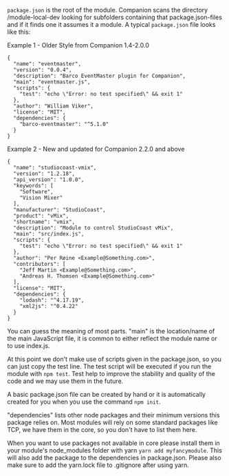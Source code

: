 `package.json` is the root of the module. Companion scans the directory /module-local-dev looking for subfolders containing that package.json-files and if it finds one it assumes it a module.
A typical `package.json` file looks like this:

Example 1 - Older Style from Companion 1.4-2.0.0
```
{
  "name": "eventmaster",
  "version": "0.0.4",
  "description": "Barco EventMaster plugin for Companion",
  "main": "eventmaster.js",
  "scripts": {
    "test": "echo \"Error: no test specified\" && exit 1"
  },
  "author": "William Viker",
  "license": "MIT",
  "dependencies": {
    "barco-eventmaster": "^5.1.0"
  }
}
```

Example 2 - New and updated for Companion 2.2.0 and above
```
{
  "name": "studiocoast-vmix",
  "version": "1.2.18",
  "api_version": "1.0.0",
  "keywords": [
    "Software",
    "Vision Mixer"
  ],
  "manufacturer": "StudioCoast",
  "product": "vMix",
  "shortname": "vmix",
  "description": "Module to control StudioCoast vMix",
  "main": "src/index.js",
  "scripts": {
    "test": "echo \"Error: no test specified\" && exit 1"
  },
  "author": "Per Røine <Example@Something.com>",
  "contributors": [
    "Jeff Martin <Example@Something.com>",
    "Andreas H. Thomsen <Example@Something.com>"
  ],
  "license": "MIT",
  "dependencies": {
    "lodash": "^4.17.19",
    "xml2js": "^0.4.22"
  }
}
```

You can guess the meaning of most parts. "main" is the location/name of the main JavaScript file, it is common to either reflect the module name or to use index.js.

At this point we don't make use of scripts given in the package.json, so you can just copy the test line. The test script will be executed if you run the module with `npm test`. Test help to improve the stability and quality of the code and we may use them in the future.

A basic package.json file can be created by hand or it is automatically created for you when you use the command `npm init`.

"dependencies" lists other node packages and their minimum versions this package relies on. Most modules will rely on some standard packages like TCP, we have them in the core, so you don't have to list them here.

When you want to use packages not available in core please install them in your module's node_modules folder with yarn `yarn add myfancymodule`. This will also add the package to the dependencies in package.json. Please also make sure to add the yarn.lock file to .gitignore after using yarn.
